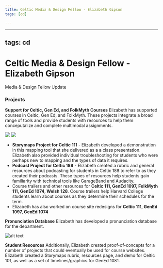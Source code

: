 ```yaml
---
title: Celtic Media & Design Fellow - Elizabeth Gipson
tags: [cd]

---
```


---
tags: cd
---
# Celtic Media & Design Fellow - Elizabeth Gipson
Media & Design Fellow Update


### Projects

**Support for Celtic, Gen Ed, and FolkMyth Courses**
Elizabeth has supported courses in Celtic, Gen Ed, and FolkMyth. These projects integrate a broad range of tools and provide students with resources to help them conceputalize and complete multimodal assignments. 

![](https://i.imgur.com/7alePmX.png)
![](https://i.imgur.com/seDAFjM.png)

* **Storymaps Project for Celtic 111** - Elizabeth developed a demonstration in this mapping tool that she delivered as a a class presentation. Elizabeth also provided individual troubleshooting for students who were perhaps new to mapping and the types of data it requires.
* **Podcast Project for Celtic 188** - Elizabeth created a rubric and general resources about podcasting for students in Celtic 188 to refer to as they created their podcasts. These types of resources help students gain familiarity with technical tools like GarageBand and Audacity. 
* Course trailers and other resources for **Celtic 111, GenEd 1097, FolkMyth 111, GenEd 1074, Welsh 128**. Course trailers help Harvard College students learn about courses as they determine their schedules for the term. 
* Elizabeth has also worked on course site redesigns for **Celtic 111, GenEd 1097, GenEd 1074**

**Pronunciation Database**
Elizabeth has developed a pronunciation database for the department.

![alt text](https://files.slack.com/files-pri/T0HTW3H0V-F0394TZKGS1/screen_shot_2022-03-29_at_6.09.29_pm.png?pub_secret=f4bf435b88)


**Student Resources**
Additionally, Elizabeth created proof-of-concepts for a number of projects that could eventually be used for course websites. Elizabeth created a Storymaps rubric, resources page, and demo for Celtic 101, as well as a set of timelines/graphics for GenEd 1081. 
